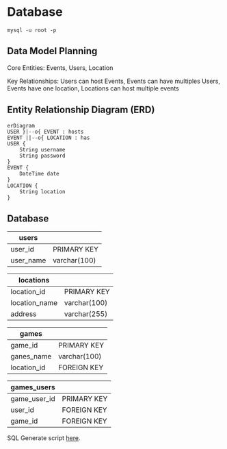 # Database

`mysql -u root -p`

## Data Model Planning
Core Entities: Events, Users, Location

Key Relationships: Users can host Events, Events can have multiples Users, Events have one location, Locations can host multiple events

## Entity Relationship Diagram (ERD)
```mermaid
erDiagram
USER }|--o{ EVENT : hosts
EVENT ||--o{ LOCATION : has
USER {
    String username
    String password
}
EVENT {
    DateTime date
}
LOCATION {
    String location
}

```

## Database

| users | | 
| --- | --- |
| user_id | PRIMARY KEY |
| user_name | varchar(100) |

| locations | | 
| --- | --- |
| location_id | PRIMARY KEY |
| location_name | varchar(100) |
| address | varchar(255) |

| games | | 
| --- | --- |
| game_id | PRIMARY KEY |
| ganes_name | varchar(100) |
| location_id | FOREIGN KEY |

| games_users | | 
| --- | --- |
| game_user_id | PRIMARY KEY |
| user_id | FOREIGN KEY |
| game_id | FOREIGN KEY |

SQL Generate script [here](./create_tables.sql).